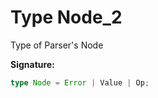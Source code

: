 
# Type Node\_2

Type of Parser's Node

<b>Signature:</b>

```typescript
type Node = Error | Value | Op;
```

